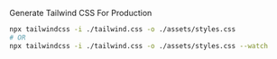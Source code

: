 Generate Tailwind CSS For Production

```sh
npx tailwindcss -i ./tailwind.css -o ./assets/styles.css
# OR
npx tailwindcss -i ./tailwind.css -o ./assets/styles.css --watch
```
